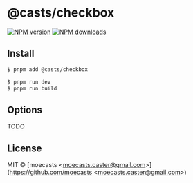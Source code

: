 # @casts/checkbox

[![NPM version](https://img.shields.io/npm/v/@casts/checkbox.svg?style=flat)](https://npmjs.org/package/@casts/checkbox)
[![NPM downloads](http://img.shields.io/npm/dm/@casts/checkbox.svg?style=flat)](https://npmjs.org/package/@casts/checkbox)

## Install

```bash
$ pnpm add @casts/checkbox
```

```bash
$ pnpm run dev
$ pnpm run build
```

## Options

TODO

## License

MIT © [moecasts &lt;moecasts.caster@gmail.com&gt;](https://github.com/moecasts &lt;moecasts.caster@gmail.com&gt;)
